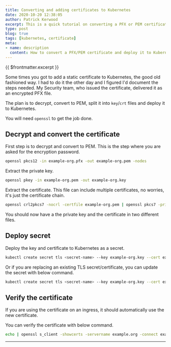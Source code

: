```yaml
---
title: Converting and adding certificates to Kubernetes
date: 2020-10-20 12:38:05
author: Patrick Kerwood
excerpt: This is a quick tutorial on converting a PFX or PEM certificate to a key/crt pair and deploy it in Kubernetes as a TLS secret.
type: post
blog: true
tags: [kubernetes, certificate]
meta:
- name: description
  content: How to convert a PFX/PEM certificate and deploy it to Kubernetes.
---
```

{{ $frontmatter.excerpt }}

Some times you got to add a static certificate to Kubernetes, the good old fashioned way. I had to do it the other day and I figured I'd document the steps needed. My Security team, who issued the certificate, delivered it as an encrypted PFX file.

The plan is to decrypt, convert to PEM, split it into `key`/`crt` files and deploy it to Kubernetes.

You will need `openssl` to get the job done.

## Decrypt and convert the certificate
First step is to decrypt and convert to PEM. This is the step where you are asked for the encryption password.
```sh
openssl pkcs12 -in example-org.pfx -out example-org.pem -nodes
```

Extract the private key.
```sh
openssl pkey -in example-org.pem -out example-org.key
```

Extract the certificate. This file can include multiple certificates, no worries, it's just the certificate chain.
```sh
openssl crl2pkcs7 -nocrl -certfile example-org.pem | openssl pkcs7 -print_certs -out example-org.crt
```

You should now have a the private key and the certificate in two different files.

## Deploy secret
Deploy the key and certificate to Kubernetes as a secret.
```sh
kubectl create secret tls <secret-name> --key example-org.key --cert example-org.crt
```

Or if you are replacing an existing TLS secret/certificate, you can update the secret with below command.
```sh
kubectl create secret tls <secret-name> --key example-org.key --cert example-org.crt --dry-run=client -o yaml | kubectl apply -f -
```

## Verify the certificate
If you are using the certificate on an ingress, it should automatically use the new certificate.

You can verify the certificate with below command.
```sh
echo | openssl s_client -showcerts -servername example.org -connect example.org:443 2>/dev/null | openssl x509 -inform pem -noout -text
``` 
---